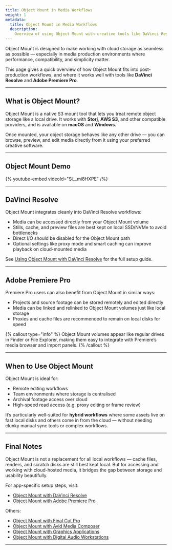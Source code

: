 ```yaml
---
title: Object Mount in Media Workflows
weight: 1
metadata:
  title: Object Mount in Media Workflows
  description:
    Overview of using Object Mount with creative tools like DaVinci Resolve and Adobe Premiere Pro
---
```


Object Mount is designed to make working with cloud storage as seamless as possible — especially in media production environments where performance, compatibility, and simplicity matter.

This page gives a quick overview of how Object Mount fits into post-production workflows, and where it works well with tools like **DaVinci Resolve** and **Adobe Premiere Pro**.

---

## What is Object Mount?

Object Mount is a native S3 mount tool that lets you treat remote object storage like a local drive. It works with **Storj**, **AWS S3**, and other compatible providers, and is available on **macOS** and **Windows**.

Once mounted, your object storage behaves like any other drive — you can browse, preview, and edit media directly from it using your preferred creative software.

---

## Object Mount Demo

{% youtube-embed videoId="Si__mi8HXPE" /%}

---

## DaVinci Resolve

Object Mount integrates cleanly into DaVinci Resolve workflows:

- Media can be accessed directly from your Object Mount volume  
- Stills, cache, and preview files are best kept on local SSD/NVMe to avoid bottlenecks  
- Direct I/O should be disabled for the Object Mount path  
- Optional settings like proxy mode and smart caching can improve playback on cloud-mounted media

See [Using Object Mount with DaVinci Resolve](./media-workflows/davinci-resolve) for the full setup guide.

---

## Adobe Premiere Pro

Premiere Pro users can also benefit from Object Mount in similar ways:

- Projects and source footage can be stored remotely and edited directly  
- Media can be linked and relinked to Object Mount volumes just like local storage  
- Proxies and cache files are recommended to remain on local disks for speed  

{% callout type="info" %}
Object Mount volumes appear like regular drives in Finder or File Explorer, making them easy to integrate with Premiere’s media browser and import panels.
{% /callout %}

---

## When to Use Object Mount

Object Mount is ideal for:

- Remote editing workflows  
- Team environments where storage is centralised  
- Archival footage access over cloud  
- High-speed read access (e.g. proxy editing or frame review)

It’s particularly well-suited for **hybrid workflows** where some assets live on fast local disks and others come in from the cloud — without needing clunky manual sync tools or complex workflows.

---

## Final Notes

Object Mount is not a replacement for all local workflows — cache files, renders, and scratch disks are still best kept local. But for accessing and working with cloud-hosted media, it bridges the gap between storage and usability beautifully.

For app-specific setup steps, visit:

- [Object Mount with DaVinci Resolve](./media-workflows/davinci-resolve/)  
- [Object Mount with Adobe Premiere Pro](./media-workflows/premiere-pro/)

Others: 

- [Object Mount with Final Cut Pro](./media-workflows/final-cut-pro/)
- [Object Mount with Avid Media Composer](./media-workflows/media-composer/)
- [Object Mount with Graphics Applications](./media-workflows/graphics/)
- [Object Mount with Digital Audio Workstations](./media-workflows/daw/)

---


